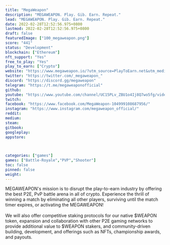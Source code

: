 ```yaml
---
title: "MegaWeapon"
description: "MEGAWEAPON. Play. Gib. Earn. Repeat."
lead: "MEGAWEAPON. Play. Gib. Earn. Repeat."
date: 2022-02-28T12:52:56.975+0800
lastmod: 2022-02-28T12:52:56.975+0800
draft: false
featuredImage: ["100_megaweapon.png"]
score: "441"
status: "Development"
blockchain: ["Ethereum"]
nft_support: "Yes"
free_to_play: "Yes"
play_to_earn: ["Crypto"]
website: "https://www.megaweapon.io/?utm_source=PlayToEarn.net&utm_medium=organic&utm_campaign=gamepage"
twitter: "https://twitter.com/_megaweapon_"
discord: "https://discord.gg/megaweapon"
telegram: "https://t.me/megaweaponofficial"
github: 
youtube: "https://www.youtube.com/channel/UC15PLv_ZBU1o4Ij8Q7wo5fg/videos"
twitch: 
facebook: "https://www.facebook.com/MegaWeapon-104999108687956/"
instagram: "https://www.instagram.com/megaweapon_official/"
reddit: 
medium: 
steam: 
gitbook: 
googleplay: 
appstore: 

  
    
categories: ["games"]
games: ["Battle-Royale","PVP","Shooter"]
toc: false
pinned: false
weight: 
---
```

MEGAWEAPON's mission is to disrupt the play-to-earn industry by offering the best P2E, PvP battle arena in all of crypto. Experience the thrill of winning a match by eliminating all other players, surviving until the match timer expires, or activating the MEGAWEAPON!<br> <br> We will also offer competitive staking protocols for our native $WEAPON token, expansion and collaboration with other P2E gaming networks to provide additional value to $WEAPON stakers, and community-driven building, development, and offerings such as NFTs, championship awards, and payouts.